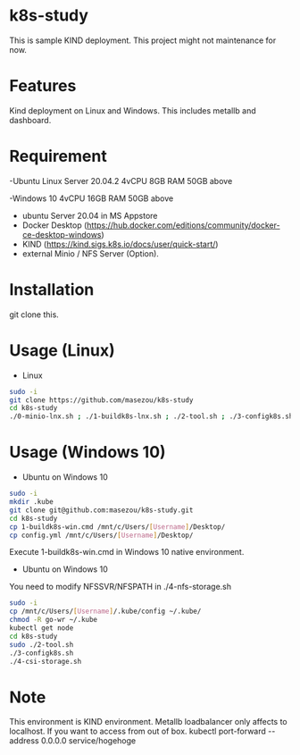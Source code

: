 # k8s-study

This is sample KIND deployment. This project might not maintenance for now.

# Features

Kind deployment on Linux and Windows. This includes metallb and dashboard.

# Requirement

-Ubuntu Linux Server 20.04.2 4vCPU 8GB RAM 50GB above

-Windows 10 4vCPU 16GB RAM 50GB above
 - ubuntu Server 20.04 in MS Appstore 
 - Docker Desktop (https://hub.docker.com/editions/community/docker-ce-desktop-windows)
 - KIND (https://kind.sigs.k8s.io/docs/user/quick-start/)
 - external Minio / NFS Server (Option).

# Installation

git clone this.


# Usage (Linux)

* Linux
```bash
sudo -i
git clone https://github.com/masezou/k8s-study
cd k8s-study
./0-minio-lnx.sh ; ./1-buildk8s-lnx.sh ; ./2-tool.sh ; ./3-configk8s.sh ; ./4-csi-storage.sh
```

# Usage (Windows 10)

* Ubuntu on Windows 10
```bash
sudo -i
mkdir .kube
git clone git@github.com:masezou/k8s-study.git
cd k8s-study
cp 1-buildk8s-win.cmd /mnt/c/Users/[Username]/Desktop/
cp config.yml /mnt/c/Users/[Username]/Desktop/
```

Execute 1-buildk8s-win.cmd in Windows 10 native environment.

* Ubuntu on Windows 10

You need to modify NFSSVR/NFSPATH in ./4-nfs-storage.sh 

```bash
sudo -i
cp /mnt/c/Users/[Username]/.kube/config ~/.kube/
chmod -R go-wr ~/.kube
kubectl get node
cd k8s-study
sudo ./2-tool.sh
./3-configk8s.sh
./4-csi-storage.sh
````

# Note

This environment is KIND environment. Metallb loadbalancer only affects to localhost. If you want to access from out of box. kubectl port-forward --address 0.0.0.0 service/hogehoge
